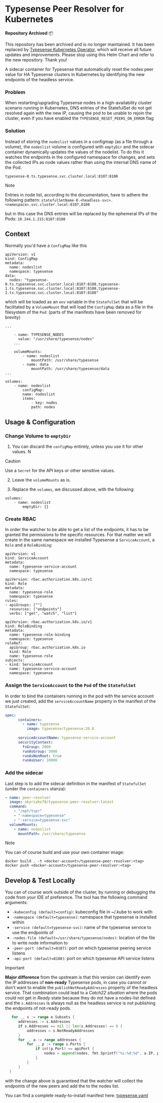 # Typesense Peer Resolver for Kubernetes

**Repository Archived** 📦

This repository has been archived and is no longer maintained. It has been replaced by [Typesense Kubernetes Operator](https://github.com/akyriako/typesense-operator), which will receive all future updates and improvements.
Please stop using this Helm Chart and refer to the new repository. Thank you!

A sidecar container for Typesense that automatically reset the nodes peer value for HA Typesense clusters in Kubernetes
by identifying the new endpoints of the headless service.

### Problem
When restarting/upgrading Typesense nodes in a high-availability cluster scenario running in Kubernetes, 
DNS entries of the StatefulSet do not get resolved again with the new IP, causing the pod to be unable to rejoin the cluster,
even if you have enabled the `TYPESENSE_RESET_PEERS_ON_ERROR` flag

### Solution
Instead of storing the `nodeslist` values in a configmap (as a file through a volume), the `nodeslist` volume is configured 
with `emptyDir` and the sidecar container dynamically updates the values of the nodelist. To do this it watches the endpoints 
in the configured namespace for changes, and sets the collected IPs as node values rather than using the internal DNS name of the Pod. 

```
typesense-0.ts.typesense.svc.cluster.local:8107:8108
```

> [!NOTE]
> Entries in node list, according to the documentation, have to adhere the following pattern: 
> `statefulSetName-0.<headless-svc>.<namespace>.svc.cluster.local:8107,8108`

but in this case the DNS entries will be replaced by the ephemeral IPs of the Pods: `10.244.1.215:8107:8108`

## Context

Normally you'd have a `ConfigMap` like this

```
apiVersion: v1
kind: ConfigMap
metadata:
  name: nodeslist
  namespace: typesense
data:
  nodes: "typesense-0.ts.typesense.svc.cluster.local:8107:8108,typesense-1.ts.typesense.svc.cluster.local:8107:8108,typesense-2.ts.typesense.svc.cluster.local:8107:8108"
```

which will be loaded as an `env` variable in the `StatefulSet` that will be facilitated by a `VolumeMount` that will load
the `ConfigMap` data as a file in the filesystem of the `Pod`: (parts of the manifests have been removed for brevity)

```
...
    
    - name: TYPESENSE_NODES
      value: "/usr/share/typesense/nodes"
    ...

    volumeMounts:
        - name: nodeslist
            mountPath: /usr/share/typesense
        - name: data
            mountPath: /usr/share/typesense/data
...

volumes:
    - name: nodeslist
        configMap:
        name: nodeslist
        items:
            - key: nodes
            path: nodes
```

## Usage & Configuration

### Change Volume to `emptyDir`

1. You can discard the `configMap` entirely, unless you use it for other values. N

> [!CAUTION]
> Use a `Secret` for the API keys or other sensitive values.

2. Leave the `volumeMounts` as is.

3. Replace the `volumes`, we discussed above, with the following:

```
volumes:
    - name: nodeslist
        emptyDir: {}
```

### Create RBAC

In order the watcher to be able to get a list of the endpoints, it has to be granted the permissions to the specific resources.
For that matter we will create in the same namespace we installed Typesense a `ServiceAccount`, a `Role` and a `RoleBinding`:

```
apiVersion: v1
kind: ServiceAccount
metadata:
  name: typesense-service-account
  namespace: typesense
```

```
apiVersion: rbac.authorization.k8s.io/v1
kind: Role
metadata:
  name: typesense-role
  namespace: typesense
rules:
- apiGroups: [""]
  resources: ["endpoints"]
  verbs: ["get", "watch", "list"]
```

```
apiVersion: rbac.authorization.k8s.io/v1
kind: RoleBinding
metadata:
  name: typesense-role-binding
  namespace: typesense
roleRef:
  apiGroup: rbac.authorization.k8s.io
  kind: Role
  name: typesense-role
subjects:
- kind: ServiceAccount
  name: typesense-service-account
  namespace: typesense
```

### Assign the `ServiceAccount` to the `Pod` of the `StatefulSet`

In order to bind the containers running in the pod with the service account we just created, add the `serviceAccountName`
property in the manifest of the `StatefulSet`:

```yaml
spec:
      containers:
        - name: typesense
          image: typesense/typesense:26.0
          ...
      serviceAccountName: typesense-service-account
      securityContext:
        fsGroup: 2000
        runAsGroup: 3000
        runAsNonRoot: true
        runAsUser: 10000
```

### Add the sidecar

Last step is to add the sidecar definition in the manifest of `StatefulSet` (under the `containers` stanza):

```yaml
- name: peer-resolver
  image: akyriako78/typesense-peer-resolver:latest
  command:
    - "/opt/tspr"
    - "-namespace=typesense"
    - "-service=typesense-svc"
  volumeMounts:
    - name: nodeslist
      mountPath: /usr/share/typesense
```

> [!NOTE]
> You can of course build and use your own container image:
> 
> ```shell
> docker build . -t <docker-account>/typesense-peer-resolver:<tag>
> docker push <docker-account>/typesense-peer-resolver:<tag>
> ```

## Develop & Test Locally

You can of course work outside of the cluster, by running or debugging the code from your IDE of preference. The tool has
the following command arguments:

* `-kubeconfig (default=config)`: kubeconfig file in ~/.kube to work with
* `-namespace (default=typesense)`: namespace that typesense is installed within
* `-service (default=typesense-svc)`: name of the typesense service to use the endpoints of
* `-nodes-file (default=/usr/share/typesense/nodes)`: location of the file to write node information to
* `-peer-port (default=8107)`: port on which typesense peering service listens
* `-api-port (default=8108)`: port on which typesense API service listens

> [!IMPORTANT]
> **Major difference** from the upstream is that this version can identify even the IP addresses of **non-ready** Typesense pods,
> in case you cannot or don't want to enable the `publishNotReadyAddresses` property of the headless service. That combination could
> lead to a _Catch22 situation_ where the pods could not get in _Ready_ state because they do not have a nodes-list defined and 
> the `s.Addresses` is always null as the headless service is not publishing the endpoints of not-ready pods.  
>
> ```go
>    for _, s := range e.Subsets {
>		addresses := s.Addresses
>		if s.Addresses == nil || len(s.Addresses) == 0 {
>			addresses = s.NotReadyAddresses
>		}
>		for _, a := range addresses {
>			for _, p := range s.Ports {
>				if int(p.Port) == apiPort {
>					nodes = append(nodes, fmt.Sprintf("%s:%d:%d", a.IP, peerPort, p.Port))
>				}
>			}
>		}
>	}
> ```
> with the change above is guaranteed that the watcher will collect the endpoints of the new peers and add the to the nodes list.

You can find a complete ready-to-install manifest here: [typesense.yaml](/typesense.yml)

